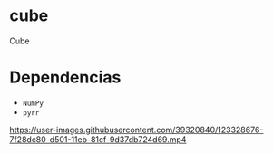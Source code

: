 # cube
Cube

# Dependencias
- `NumPy`
- `pyrr`

https://user-images.githubusercontent.com/39320840/123328676-7f28dc80-d501-11eb-81cf-9d37db724d69.mp4
